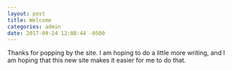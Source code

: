 ```yaml
---
layout: post
title: Welcome
categories: admin
date: 2017-09-24 12:08:44 -0500
---
```


Thanks for popping by the site. I am hoping to do a little more writing, and I am hoping that this new site makes it easier for me to do that.
